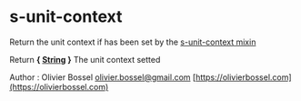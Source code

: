 # s-unit-context

Return the unit context if has been set by the [s-unit-context mixin](../mixins/_s-unit-context.scss)


Return **{ [String](http://www.sass-lang.com/documentation/file.SASS_REFERENCE.html#sass-script-strings) }** The unit context setted

Author : Olivier Bossel [olivier.bossel@gmail.com](mailto:olivier.bossel@gmail.com) [https://olivierbossel.com](https://olivierbossel.com)
